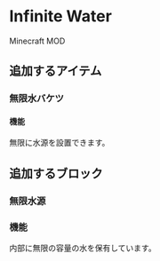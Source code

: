 # Infinite Water

Minecraft MOD


## 追加するアイテム

### 無限水バケツ

#### 機能

無限に水源を設置できます。


## 追加するブロック

### 無限水源

### 機能

内部に無限の容量の水を保有しています。
